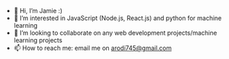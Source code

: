 - 👋 Hi, I’m Jamie :)
- 👀 I’m interested in JavaScript (Node.js, React.js) and python for machine learning
- 💞️ I’m looking to collaborate on any web development projects/machine learning projects
- 📫 How to reach me: email me on arodi745@gmail.com

<!---
arodidev/arodidev is a ✨ special ✨ repository because its `README.md` (this file) appears on your GitHub profile.
You can click the Preview link to take a look at your changes.
--->
